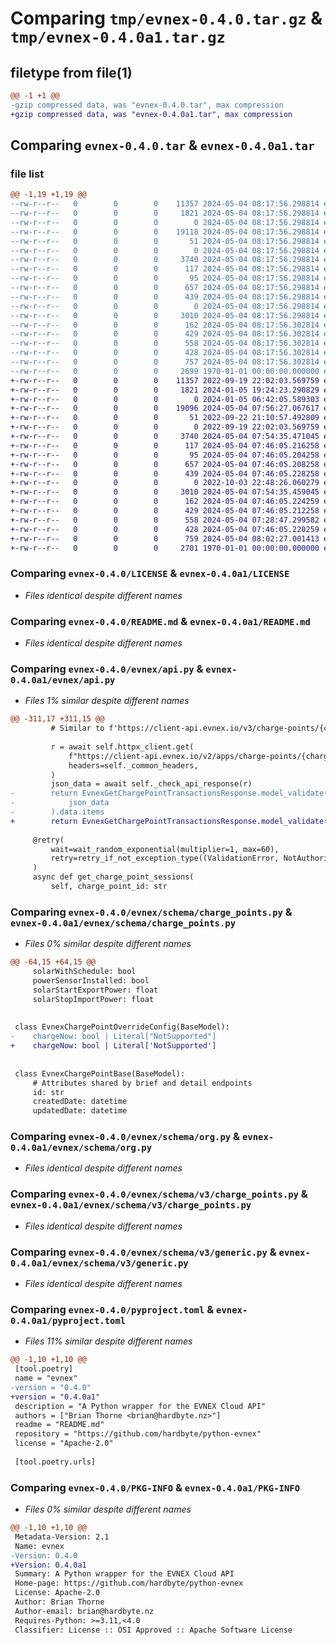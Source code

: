# Comparing `tmp/evnex-0.4.0.tar.gz` & `tmp/evnex-0.4.0a1.tar.gz`

## filetype from file(1)

```diff
@@ -1 +1 @@
-gzip compressed data, was "evnex-0.4.0.tar", max compression
+gzip compressed data, was "evnex-0.4.0a1.tar", max compression
```

## Comparing `evnex-0.4.0.tar` & `evnex-0.4.0a1.tar`

### file list

```diff
@@ -1,19 +1,19 @@
--rw-r--r--   0        0        0    11357 2024-05-04 08:17:56.298814 evnex-0.4.0/LICENSE
--rw-r--r--   0        0        0     1821 2024-05-04 08:17:56.298814 evnex-0.4.0/README.md
--rw-r--r--   0        0        0        0 2024-05-04 08:17:56.298814 evnex-0.4.0/evnex/__init__.py
--rw-r--r--   0        0        0    19118 2024-05-04 08:17:56.298814 evnex-0.4.0/evnex/api.py
--rw-r--r--   0        0        0       51 2024-05-04 08:17:56.298814 evnex-0.4.0/evnex/errors.py
--rw-r--r--   0        0        0        0 2024-05-04 08:17:56.298814 evnex-0.4.0/evnex/schema/__init__.py
--rw-r--r--   0        0        0     3740 2024-05-04 08:17:56.298814 evnex-0.4.0/evnex/schema/charge_points.py
--rw-r--r--   0        0        0      117 2024-05-04 08:17:56.298814 evnex-0.4.0/evnex/schema/commands.py
--rw-r--r--   0        0        0       95 2024-05-04 08:17:56.298814 evnex-0.4.0/evnex/schema/cost.py
--rw-r--r--   0        0        0      657 2024-05-04 08:17:56.298814 evnex-0.4.0/evnex/schema/org.py
--rw-r--r--   0        0        0      439 2024-05-04 08:17:56.298814 evnex-0.4.0/evnex/schema/user.py
--rw-r--r--   0        0        0        0 2024-05-04 08:17:56.298814 evnex-0.4.0/evnex/schema/v3/__init__.py
--rw-r--r--   0        0        0     3010 2024-05-04 08:17:56.298814 evnex-0.4.0/evnex/schema/v3/charge_points.py
--rw-r--r--   0        0        0      162 2024-05-04 08:17:56.302814 evnex-0.4.0/evnex/schema/v3/commands.py
--rw-r--r--   0        0        0      429 2024-05-04 08:17:56.302814 evnex-0.4.0/evnex/schema/v3/cost.py
--rw-r--r--   0        0        0      558 2024-05-04 08:17:56.302814 evnex-0.4.0/evnex/schema/v3/generic.py
--rw-r--r--   0        0        0      428 2024-05-04 08:17:56.302814 evnex-0.4.0/evnex/schema/v3/relationships.py
--rw-r--r--   0        0        0      757 2024-05-04 08:17:56.302814 evnex-0.4.0/pyproject.toml
--rw-r--r--   0        0        0     2699 1970-01-01 00:00:00.000000 evnex-0.4.0/PKG-INFO
+-rw-r--r--   0        0        0    11357 2022-09-19 22:02:03.569759 evnex-0.4.0a1/LICENSE
+-rw-r--r--   0        0        0     1821 2024-01-05 19:24:23.290829 evnex-0.4.0a1/README.md
+-rw-r--r--   0        0        0        0 2024-01-05 06:42:05.589303 evnex-0.4.0a1/evnex/__init__.py
+-rw-r--r--   0        0        0    19096 2024-05-04 07:56:27.067617 evnex-0.4.0a1/evnex/api.py
+-rw-r--r--   0        0        0       51 2022-09-22 21:10:57.492809 evnex-0.4.0a1/evnex/errors.py
+-rw-r--r--   0        0        0        0 2022-09-19 22:02:03.569759 evnex-0.4.0a1/evnex/schema/__init__.py
+-rw-r--r--   0        0        0     3740 2024-05-04 07:54:35.471045 evnex-0.4.0a1/evnex/schema/charge_points.py
+-rw-r--r--   0        0        0      117 2024-05-04 07:46:05.216258 evnex-0.4.0a1/evnex/schema/commands.py
+-rw-r--r--   0        0        0       95 2024-05-04 07:46:05.204258 evnex-0.4.0a1/evnex/schema/cost.py
+-rw-r--r--   0        0        0      657 2024-05-04 07:46:05.208258 evnex-0.4.0a1/evnex/schema/org.py
+-rw-r--r--   0        0        0      439 2024-05-04 07:46:05.228258 evnex-0.4.0a1/evnex/schema/user.py
+-rw-r--r--   0        0        0        0 2022-10-03 22:48:26.060279 evnex-0.4.0a1/evnex/schema/v3/__init__.py
+-rw-r--r--   0        0        0     3010 2024-05-04 07:54:35.459045 evnex-0.4.0a1/evnex/schema/v3/charge_points.py
+-rw-r--r--   0        0        0      162 2024-05-04 07:46:05.224259 evnex-0.4.0a1/evnex/schema/v3/commands.py
+-rw-r--r--   0        0        0      429 2024-05-04 07:46:05.212258 evnex-0.4.0a1/evnex/schema/v3/cost.py
+-rw-r--r--   0        0        0      558 2024-05-04 07:28:47.299582 evnex-0.4.0a1/evnex/schema/v3/generic.py
+-rw-r--r--   0        0        0      428 2024-05-04 07:46:05.220259 evnex-0.4.0a1/evnex/schema/v3/relationships.py
+-rw-r--r--   0        0        0      759 2024-05-04 08:02:27.001413 evnex-0.4.0a1/pyproject.toml
+-rw-r--r--   0        0        0     2701 1970-01-01 00:00:00.000000 evnex-0.4.0a1/PKG-INFO
```

### Comparing `evnex-0.4.0/LICENSE` & `evnex-0.4.0a1/LICENSE`

 * *Files identical despite different names*

### Comparing `evnex-0.4.0/README.md` & `evnex-0.4.0a1/README.md`

 * *Files identical despite different names*

### Comparing `evnex-0.4.0/evnex/api.py` & `evnex-0.4.0a1/evnex/api.py`

 * *Files 1% similar despite different names*

```diff
@@ -311,17 +311,15 @@
         # Similar to f'https://client-api.evnex.io/v3/charge-points/{charge_point_id}/sessions',
 
         r = await self.httpx_client.get(
             f"https://client-api.evnex.io/v2/apps/charge-points/{charge_point_id}/transactions",
             headers=self._common_headers,
         )
         json_data = await self._check_api_response(r)
-        return EvnexGetChargePointTransactionsResponse.model_validate(
-            json_data
-        ).data.items
+        return EvnexGetChargePointTransactionsResponse.model_validate(json_data).data.items
 
     @retry(
         wait=wait_random_exponential(multiplier=1, max=60),
         retry=retry_if_not_exception_type((ValidationError, NotAuthorizedException)),
     )
     async def get_charge_point_sessions(
         self, charge_point_id: str
```

### Comparing `evnex-0.4.0/evnex/schema/charge_points.py` & `evnex-0.4.0a1/evnex/schema/charge_points.py`

 * *Files 0% similar despite different names*

```diff
@@ -64,15 +64,15 @@
     solarWithSchedule: bool
     powerSensorInstalled: bool
     solarStartExportPower: float
     solarStopImportPower: float
 
 
 class EvnexChargePointOverrideConfig(BaseModel):
-    chargeNow: bool | Literal["NotSupported"]
+    chargeNow: bool | Literal['NotSupported']
 
 
 class EvnexChargePointBase(BaseModel):
     # Attributes shared by brief and detail endpoints
     id: str
     createdDate: datetime
     updatedDate: datetime
```

### Comparing `evnex-0.4.0/evnex/schema/org.py` & `evnex-0.4.0a1/evnex/schema/org.py`

 * *Files identical despite different names*

### Comparing `evnex-0.4.0/evnex/schema/v3/charge_points.py` & `evnex-0.4.0a1/evnex/schema/v3/charge_points.py`

 * *Files identical despite different names*

### Comparing `evnex-0.4.0/evnex/schema/v3/generic.py` & `evnex-0.4.0a1/evnex/schema/v3/generic.py`

 * *Files identical despite different names*

### Comparing `evnex-0.4.0/pyproject.toml` & `evnex-0.4.0a1/pyproject.toml`

 * *Files 11% similar despite different names*

```diff
@@ -1,10 +1,10 @@
 [tool.poetry]
 name = "evnex"
-version = "0.4.0"
+version = "0.4.0a1"
 description = "A Python wrapper for the EVNEX Cloud API"
 authors = ["Brian Thorne <brian@hardbyte.nz>"]
 readme = "README.md"
 repository = "https://github.com/hardbyte/python-evnex"
 license = "Apache-2.0"
 
 [tool.poetry.urls]
```

### Comparing `evnex-0.4.0/PKG-INFO` & `evnex-0.4.0a1/PKG-INFO`

 * *Files 0% similar despite different names*

```diff
@@ -1,10 +1,10 @@
 Metadata-Version: 2.1
 Name: evnex
-Version: 0.4.0
+Version: 0.4.0a1
 Summary: A Python wrapper for the EVNEX Cloud API
 Home-page: https://github.com/hardbyte/python-evnex
 License: Apache-2.0
 Author: Brian Thorne
 Author-email: brian@hardbyte.nz
 Requires-Python: >=3.11,<4.0
 Classifier: License :: OSI Approved :: Apache Software License
```

